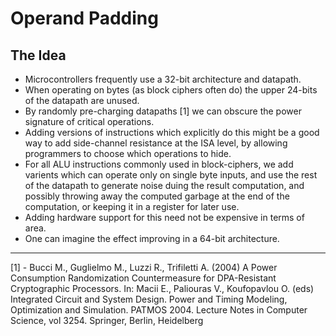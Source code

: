 
# Operand Padding

## The Idea

- Microcontrollers frequently use a 32-bit architecture and datapath.
- When operating on bytes (as block ciphers often do) the upper 24-bits of the
  datapath are unused.
- By randomly pre-charging datapaths [1] we can obscure the power signature of
  critical operations.
- Adding versions of instructions which explicitly do this might be a good way
  to add side-channel resistance at the ISA level, by allowing programmers to
  choose which operations to hide.
- For all ALU instructions commonly used in block-ciphers, we add varients
  which can operate only on single byte inputs, and use the rest of the
  datapath to generate noise duing the result computation, and possibly
  throwing away the computed garbage at the end of the computation, or keeping
  it in a register for later use.
- Adding hardware support for this need not be expensive in terms of area.
- One can imagine the effect improving in a 64-bit architecture.

---

[1] - Bucci M., Guglielmo M., Luzzi R., Trifiletti A. (2004) A Power
Consumption Randomization Countermeasure for DPA-Resistant Cryptographic
Processors. In: Macii E., Paliouras V., Koufopavlou O. (eds) Integrated Circuit
and System Design. Power and Timing Modeling, Optimization and Simulation.
PATMOS 2004. Lecture Notes in Computer Science, vol 3254. Springer, Berlin,
Heidelberg
